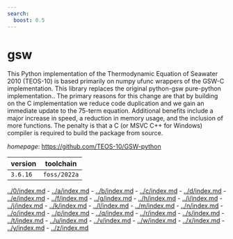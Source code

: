 ```yaml
---
search:
  boost: 0.5
---
```

# gsw

This Python implementation of the Thermodynamic Equation of  Seawater 2010 (TEOS-10) is based primarily on numpy ufunc wrappers of the GSW-C  implementation. This library replaces the original python-gsw pure-python  implementation.. The primary reasons for this change are that by building on  the C implementation we reduce code duplication and we gain an immediate update  to the 75-term equation. Additional benefits include a major increase in speed, a reduction in memory  usage, and the inclusion of more functions. The penalty is that a C  (or MSVC C++ for Windows) compiler is required to build the package from source.

*homepage*: <https://github.com/TEOS-10/GSW-python>

version | toolchain
--------|----------
``3.6.16`` | ``foss/2022a``

[../0/index.md](0) - [../a/index.md](a) - [../b/index.md](b) - [../c/index.md](c) - [../d/index.md](d) - [../e/index.md](e) - [../f/index.md](f) - [../g/index.md](g) - [../h/index.md](h) - [../i/index.md](i) - [../j/index.md](j) - [../k/index.md](k) - [../l/index.md](l) - [../m/index.md](m) - [../n/index.md](n) - [../o/index.md](o) - [../p/index.md](p) - [../q/index.md](q) - [../r/index.md](r) - [../s/index.md](s) - [../t/index.md](t) - [../u/index.md](u) - [../v/index.md](v) - [../w/index.md](w) - [../x/index.md](x) - [../y/index.md](y) - [../z/index.md](z)

